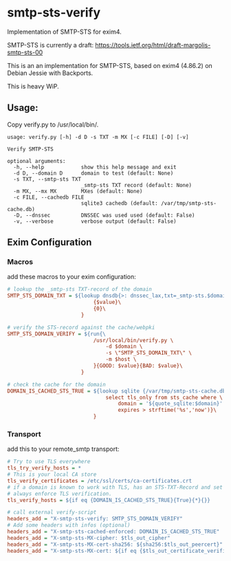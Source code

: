 # smtp-sts-verify
Implementation of SMTP-STS for exim4.

SMTP-STS is currently a draft: https://tools.ietf.org/html/draft-margolis-smtp-sts-00

This is an an implementation for SMTP-STS, based on exim4 (4.86.2) on Debian Jessie with Backports.

This is heavy WiP.

## Usage:

Copy verify.py to /usr/local/bin/.

    usage: verify.py [-h] -d D -s TXT -m MX [-c FILE] [-D] [-v]

    Verify SMTP-STS

    optional arguments:
      -h, --help            show this help message and exit
      -d D, --domain D      domain to test (default: None)
      -s TXT, --smtp-sts TXT
                            _smtp-sts TXT record (default: None)
      -m MX, --mx MX        MXes (default: None)
      -c FILE, --cachedb FILE
                            sqlite3 cachedb (default: /var/tmp/smtp-sts-cache.db)
      -D, --dnssec          DNSSEC was used used (default: False)
      -v, --verbose         verbose output (default: False)


## Exim Configuration

### Macros

add these macros to your exim configuration:

```INI
# lookup the _smtp-sts TXT-record of the domain
SMTP_STS_DOMAIN_TXT = ${lookup dnsdb{>: dnssec_lax,txt=_smtp-sts.$domain} \
                            {$value}\
                            {0}\
                        }

# verify the STS-record against the cache/webpki
SMTP_STS_DOMAIN_VERIFY = ${run{\
                            /usr/local/bin/verify.py \
                                -d $domain \
                                -s \"SMTP_STS_DOMAIN_TXT\" \
                                -m $host \
                            }{GOOD: $value}{BAD: $value}\
                        }

# check the cache for the domain
DOMAIN_IS_CACHED_STS_TRUE = ${lookup sqlite {/var/tmp/smtp-sts-cache.db \
                                select tls_only from sts_cache where \
                                    domain = '${quote_sqlite:$domain}' and \
                                    expires > strftime('%s','now')}\
                            }
```

### Transport

add this to your remote_smtp transport:

```INI
# Try to use TLS everywhere
tls_try_verify_hosts = *
# This is your local CA store
tls_verify_certificates = /etc/ssl/certs/ca-certificates.crt
# if a domain is known to work with TLS, has an STS-TXT-Record and set to=true,
# always enforce TLS verification.
tls_verify_hosts = ${if eq {DOMAIN_IS_CACHED_STS_TRUE}{True}{*}{}}

# call external verify-script
headers_add = "X-smtp-sts-verify: SMTP_STS_DOMAIN_VERIFY"
# Add some headers with infos (optional)
headers_add = "X-smtp-sts-cached-enforced: DOMAIN_IS_CACHED_STS_TRUE"
headers_add = "X-smtp-sts-MX-cipher: $tls_out_cipher"
headers_add = "X-smtp-sts-MX-cert-sha256: ${sha256:$tls_out_peercert}"
headers_add = "X-smtp-sts-MX-cert: ${if eq {$tls_out_certificate_verified}{1}{OK: ${certextract{issuer}{$tls_out_peercert}{$value}{none}}}{no}}"
```
